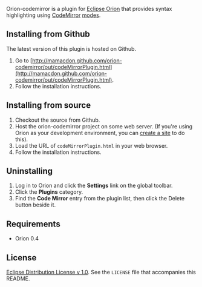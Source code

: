 Orion-codemirror is a plugin for [Eclipse Orion](http://wiki.eclipse.org/Orion) that provides syntax highlighting using [CodeMirror](http://codemirror.net/) [modes](http://codemirror.net/manual.html#modeapi).

Installing from Github
----------------------
The latest version of this plugin is hosted on Github.

1. Go to [http://mamacdon.github.com/orion-codemirror/out/codeMirrorPlugin.html](http://mamacdon.github.com/orion-codemirror/out/codeMirrorPlugin.html).
2. Follow the installation instructions.

Installing from source
----------------------
1. Checkout the source from Github.
2. Host the orion-codemirror project on some web server. (If you're using Orion as your development environment, you can [create a site](http://wiki.eclipse.org/Orion/How_Tos/Setup_Orion_Client_Hosted_Site_on_OrionHub) to do this).
3. Load the URL of ```codeMirrorPlugin.html``` in your web browser.
4. Follow the installation instructions.

Uninstalling
------------
1. Log in to Orion and click the **Settings** link on the global toolbar.
2. Click the **Plugins** category.
3. Find the **Code Mirror** entry from the plugin list, then click the Delete button beside it.

Requirements
------------
* Orion 0.4

License
-------
[Eclipse Distribution License v 1.0](http://www.eclipse.org/org/documents/edl-v10.html). See the ```LICENSE``` file that accompanies this README.
